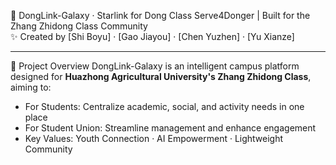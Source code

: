 🚀 DongLink-Galaxy · Starlink for Dong Class
Serve4Donger | Built for the Zhang Zhidong Class Community  
✨ Created by [Shi Boyu] · [Gao Jiayou] · [Chen Yuzhen] · [Yu Xianze]  


---

🌟 Project Overview
DongLink-Galaxy is an intelligent campus platform designed for **Huazhong Agricultural University's Zhang Zhidong Class**, aiming to:  
- For Students: Centralize academic, social, and activity needs in one place  
- For Student Union: Streamline management and enhance engagement  
- Key Values: Youth Connection · AI Empowerment · Lightweight Community  
